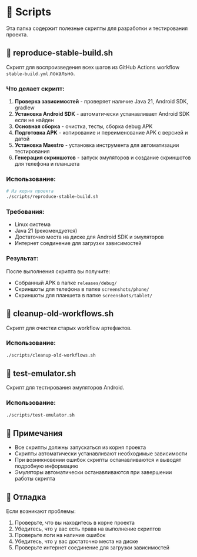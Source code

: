 # 📁 Scripts

Эта папка содержит полезные скрипты для разработки и тестирования проекта.

## 🚀 reproduce-stable-build.sh

Скрипт для воспроизведения всех шагов из GitHub Actions workflow `stable-build.yml` локально.

### Что делает скрипт:

1. **Проверка зависимостей** - проверяет наличие Java 21, Android SDK, gradlew
2. **Установка Android SDK** - автоматически устанавливает Android SDK если не найден
3. **Основная сборка** - очистка, тесты, сборка debug APK
4. **Подготовка APK** - копирование и переименование APK с версией и датой
5. **Установка Maestro** - установка инструмента для автоматизации тестирования
6. **Генерация скриншотов** - запуск эмуляторов и создание скриншотов для телефона и планшета

### Использование:

```bash
# Из корня проекта
./scripts/reproduce-stable-build.sh
```

### Требования:

- Linux система
- Java 21 (рекомендуется)
- Достаточно места на диске для Android SDK и эмуляторов
- Интернет соединение для загрузки зависимостей

### Результат:

После выполнения скрипта вы получите:
- Собранный APK в папке `releases/debug/`
- Скриншоты для телефона в папке `screenshots/phone/`
- Скриншоты для планшета в папке `screenshots/tablet/`

## 🧹 cleanup-old-workflows.sh

Скрипт для очистки старых workflow артефактов.

### Использование:

```bash
./scripts/cleanup-old-workflows.sh
```

## 🧪 test-emulator.sh

Скрипт для тестирования эмуляторов Android.

### Использование:

```bash
./scripts/test-emulator.sh
```

## 📝 Примечания

- Все скрипты должны запускаться из корня проекта
- Скрипты автоматически устанавливают необходимые зависимости
- При возникновении ошибок скрипты останавливаются и выводят подробную информацию
- Эмуляторы автоматически останавливаются при завершении работы скрипта

## 🔧 Отладка

Если возникают проблемы:

1. Проверьте, что вы находитесь в корне проекта
2. Убедитесь, что у вас есть права на выполнение скриптов
3. Проверьте логи на наличие ошибок
4. Убедитесь, что у вас достаточно места на диске
5. Проверьте интернет соединение для загрузки зависимостей